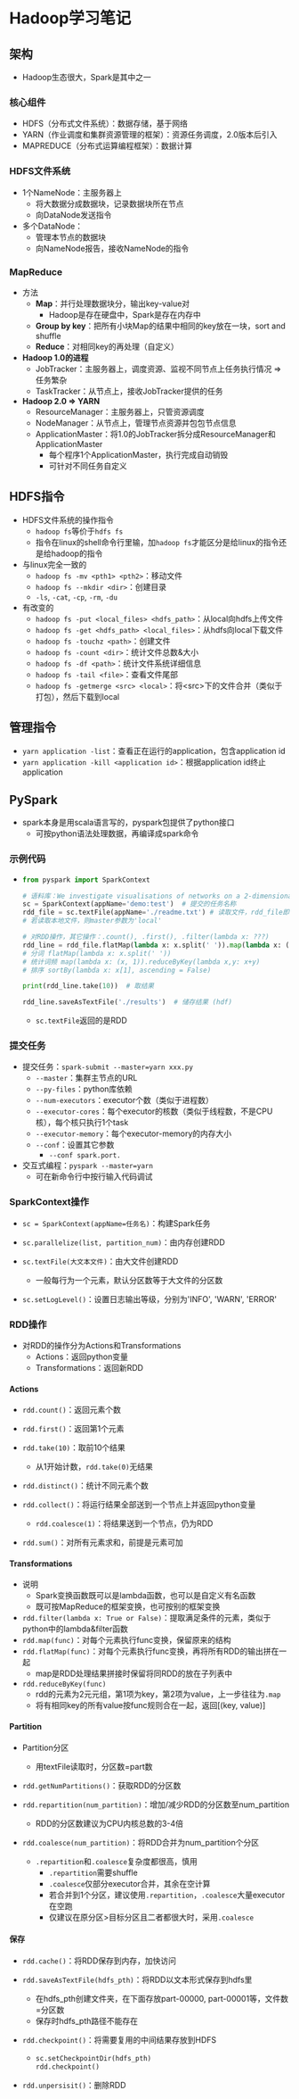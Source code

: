 # Hadoop学习笔记

## 架构

- Hadoop生态很大，Spark是其中之一

### 核心组件

- HDFS（分布式文件系统）：数据存储，基于网络
- YARN（作业调度和集群资源管理的框架）：资源任务调度，2.0版本后引入
- MAPREDUCE（分布式运算编程框架）：数据计算

### HDFS文件系统

- 1个NameNode：主服务器上
  - 将大数据分成数据块，记录数据块所在节点
  - 向DataNode发送指令
- 多个DataNode：
  - 管理本节点的数据块
  - 向NameNode报告，接收NameNode的指令

### MapReduce

- 方法
  - **Map**：并行处理数据块分，输出key-value对
    - Hadoop是存在硬盘中，Spark是存在内存中
  - **Group by key**：把所有小块Map的结果中相同的key放在一块，sort and shuffle
  - **Reduce**：对相同key的再处理（自定义）
- **Hadoop 1.0的进程**
  - JobTracker：主服务器上，调度资源、监视不同节点上任务执行情况 => 任务繁杂
  - TaskTracker：从节点上，接收JobTracker提供的任务
- **Hadoop 2.0 => YARN**
  - ResourceManager：主服务器上，只管资源调度
  - NodeManager：从节点上，管理节点资源并包包节点信息
  - ApplicationMaster：将1.0的JobTracker拆分成ResourceManager和ApplicationMaster
    - 每个程序1个ApplicationMaster，执行完成自动销毁
    - 可针对不同任务自定义

## HDFS指令

- HDFS文件系统的操作指令
  - `hadoop fs`等价于`hdfs fs`
  - 指令在linux的shell命令行里输，加`hadoop fs`才能区分是给linux的指令还是给hadoop的指令
- 与linux完全一致的
  - `hadoop fs -mv <pth1> <pth2>`：移动文件
  - `hadoop fs --mkdir <dir>`：创建目录
  - `-ls`, `-cat`, `-cp`, `-rm`, `-du`
- 有改变的
  - `hadoop fs -put <local_files> <hdfs_path>`：从local向hdfs上传文件
  - `hadoop fs -get <hdfs_path> <local_files>`：从hdfs向local下载文件
  - `hadoop fs -touchz <path>`：创建文件
  - `hadoop fs -count <dir>`：统计文件总数&大小
  - `hadoop fs -df <path>`：统计文件系统详细信息
  - `hadoop fs -tail <file>`：查看文件尾部
  - `hadoop fs -getmerge <src> <local>`：将\<src\>下的文件合并（类似于打包），然后下载到local

## 管理指令

- `yarn application -list`：查看正在运行的application，包含application id
- `yarn application -kill <application id>`：根据application id终止application

## PySpark

- spark本身是用scala语言写的，pyspark包提供了python接口
  - 可按python语法处理数据，再编译成spark命令

### 示例代码

- ```python
  from pyspark import SparkContext
  
  # 语料库：We investigate visualisations of networks on a 2-dimensional torus topology.
  sc = SparkContext(appName='demo:test')  # 提交的任务名称
  rdd_file = sc.textFile(appName='./readme.txt') # 读取文件，rdd_file即为新RDD
  # 若读取本地文件，则master参数为'local'
  
  # 对RDD操作，其它操作：.count(), .first(), .filter(lambda x: ???)
  rdd_line = rdd_file.flatMap(lambda x: x.split(' ')).map(lambda x: (x, 1)).reduceByKey(lambda x,y: x + y).sortBy(lambda x: x[1], ascending=False)
  # 分词 flatMap(lambda x: x.split(' ')) 
  # 统计词频 map(lambda x: (x, 1)).reduceByKey(lambda x,y: x+y)
  # 排序 sortBy(lambda x: x[1], ascending = False)
  
  print(rdd_line.take(10))  # 取结果
  
  rdd_line.saveAsTextFile('./results')  # 储存结果 (hdf)
  ```
  
  - `sc.textFile`返回的是RDD

### 提交任务

- 提交任务：`spark-submit --master=yarn xxx.py`
  - `--master`：集群主节点的URL
  - `--py-files`：python库依赖
  - `--num-executors`：executor个数（类似于进程数）
  - `--executor-cores`：每个executor的核数（类似于线程数，不是CPU核），每个核只执行1个task
  - `--executor-memory`：每个executor-memory的内存大小
  - `--conf`：设置其它参数
    - `--conf spark.port.`
- 交互式编程：`pyspark --master=yarn`
  - 可在新命令行中按行输入代码调试

### SparkContext操作

- `sc = SparkContext(appName=任务名)`：构建Spark任务
- `sc.parallelize(list, partition_num)`：由内存创建RDD
- `sc.textFile(大文本文件)`：由大文件创建RDD
  - 一般每行为一个元素，默认分区数等于大文件的分区数

- `sc.setLogLevel()`：设置日志输出等级，分别为'INFO', 'WARN', 'ERROR'

### RDD操作

- 对RDD的操作分为Actions和Transformations
  - Actions：返回python变量
  - Transformations：返回新RDD

#### Actions

- `rdd.count()`：返回元素个数
- `rdd.first()`：返回第1个元素
- `rdd.take(10)`：取前10个结果
  - 从1开始计数，`rdd.take(0)`无结果
- `rdd.distinct()`：统计不同元素个数
- `rdd.collect()`：将运行结果全部送到一个节点上并返回python变量
  - `rdd.coalesce(1)`：将结果送到一个节点，仍为RDD

- `rdd.sum()`：对所有元素求和，前提是元素可加

#### Transformations

- 说明
  - Spark变换函数既可以是lambda函数，也可以是自定义有名函数
  - 既可按MapReduce的框架变换，也可按别的框架变换
- `rdd.filter(lambda x: True or False)`：提取满足条件的元素，类似于python中的lambda&filter函数
- `rdd.map(func)`：对每个元素执行func变换，保留原来的结构
- `rdd.flatMap(func)`：对每个元素执行func变换，再将所有RDD的输出拼在一起
  - map是RDD处理结果拼接时保留将同RDD的放在子列表中
- `rdd.reduceByKey(func)`
  - rdd的元素为2元元组，第1项为key，第2项为value，上一步往往为`.map`
  - 将有相同key的所有value按func规则合在一起，返回[(key, value)]

#### Partition

- Partition分区
  - 用textFile读取时，分区数=part数

- `rdd.getNumPartitions()`：获取RDD的分区数

- `rdd.repartition(num_partition)`：增加/减少RDD的分区数至num_partition
  - RDD的分区数建议为CPU内核总数的3-4倍
- `rdd.coalesce(num_partition)`：将RDD合并为num_partition个分区
  - `.repartition`和`.coalesce`复杂度都很高，慎用
    - `.repartition`需要shuffle
    - `.coalesce`仅部分executor合并，其余在空计算
    - 若合并到1个分区，建议使用`.repartition`，`.coalesce`大量executor在空跑
    - 仅建议在原分区>目标分区且二者都很大时，采用`.coalesce`


#### 保存

- `rdd.cache()`：将RDD保存到内存，加快访问
- `rdd.saveAsTextFile(hdfs_pth)`：将RDD以文本形式保存到hdfs里
  - 在hdfs_pth创建文件夹，在下面存放part-00000, part-00001等，文件数=分区数
  - 保存时hdfs_pth路径不能存在

- `rdd.checkpoint()`：将需要复用的中间结果存放到HDFS

  - ```python
    sc.setCheckpointDir(hdfs_pth)
    rdd.checkpoint()
    ```

- `rdd.unpersisit()`：删除RDD

